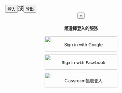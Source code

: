 <!-- scripts: [{"src" : "https://apis.google.com/js/platform.js?onload=renderGoogleButton", "async" : null, "defer" : null}, {"src" : "js/auth.js"}, {"src" : "js/underscore-min.js"}, {"src" : "js/sha256.js"}] -->

<!-- Button trigger modal -->
<div style="font-size:18px;">
<button type="button" class="btn btn-primary btn-lg" data-toggle="modal" data-target="#login-menu" onclick="datascienceandrSetLogin();">登入</button>或<button class="btn btn-primary btn-lg" onClick="return datascienceandrLogout();">登出</button>
</div>

<!-- Modal -->
<div class="modal fade" id="login-menu" tabindex="-1" role="dialog" aria-labelledby="myModalLabel">
  <div class="modal-dialog" role="document">
    <div class="modal-content" style="text-align:center;">
      <div class="overlay" style="background: rgb(0, 0, 0) none repeat scroll 0% 0%; position: absolute; top: 0px; right: 0px; bottom: 0px; left: 0px; opacity: 0.5; z-index:1060; display: none">
        <div id="loading-img"></div>
      </div>
      <div class="modal-header">
        <button type="button" class="close" data-dismiss="modal" aria-label="Close" id="login-close"><span aria-hidden="true">&times;</span></button>
        <h4 class="modal-title" id="myModalLabel">請選擇登入的服務</h4>
      </div>
      <div class="modal-body">
        <div class="row" style="text-align: center;">
          <div style="position: relative; padding-right: 20px; padding-left: 20px;">
            <div class="thumbnail" style="width: 300px; display:inline-block; float: none; border: none !important;">
              <div style="width: 260px; height: 60px; display:inline-block;"/>
                <a id="google-signin-wrapper" class="thumbnail" href="#">
                  <img alt="Sign in with Google" style="width: 240px; height: 50px; line-height: 50px;" src=""/>
                  <div id="google-signin"></div>
                </a>
              </div>
              <div style="width: 260px; height: 60px; display:inline-block;">
                <a class="thumbnail" onClick="return datascienceandrFacebookLogin();">
                  <img alt="Sign in with Facebook" style="width: 240px; height: 50px; line-height: 50px;" src="" onClick="return datascienceandrFacebookLogin();"/>
                </a>
              </div>
              <div style="width: 260px; height: 60px; display:inline-block;">
                <a class="thumbnail" onclick='$("#classroom-login").show();'>
                  <img alt="Classroom帳號登入" style="width: 240px; height: 50px; line-height: 50px;" src=""/>
                </a>
              </div>
              <div id="classroom-login" style="display:inline-block; display:none;">
                <div class="input-group">
                  <span class="input-group-addon">帳戶</span>
                  <input id="classroom-account" type="text" class="form-control" placeholder="Username" aria-describedby="basic-addon1">
                </div>
                
                <div class="input-group">
                  <span class="input-group-addon">密碼</span>
                  <input id="classroom-password" type="password" class="form-control" placeholder="Password" aria-describedby="basic-addon2">
                </div>
                <div class="input-group">
                  <input value="Login" class="btn btn-primary" type="submit" onClick="return datascienceandrClassroomAuth();">
                </div>
              </div> 
            </div>
          </div>
        </div>
      </div>
      <div class="modal-footer">
        <button type="button" class="btn btn-default" data-dismiss="modal">Close</button>
      </div>
    </div>
  </div>
</div>

